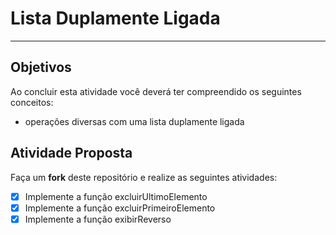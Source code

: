 # Lista Duplamente Ligada 
---

## Objetivos

Ao concluir esta atividade você deverá ter compreendido os seguintes conceitos:
*  operações diversas com uma lista duplamente ligada


## Atividade Proposta

Faça um **fork** deste repositório e realize as seguintes atividades: 

- [X] Implemente a função excluirUltimoElemento
- [X] Implemente a função excluirPrimeiroElemento
- [X] Implemente a função exibirReverso
